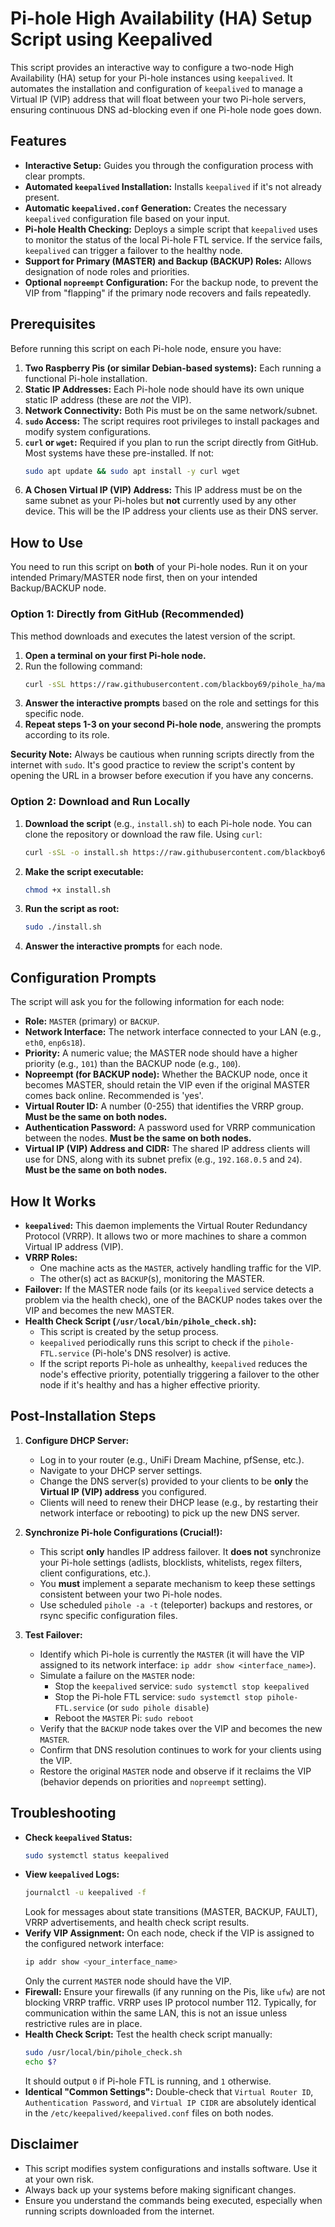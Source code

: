 # Pi-hole High Availability (HA) Setup Script using Keepalived

This script provides an interactive way to configure a two-node High Availability (HA) setup for your Pi-hole instances using `keepalived`. It automates the installation and configuration of `keepalived` to manage a Virtual IP (VIP) address that will float between your two Pi-hole servers, ensuring continuous DNS ad-blocking even if one Pi-hole node goes down.

## Features

* **Interactive Setup:** Guides you through the configuration process with clear prompts.
* **Automated `keepalived` Installation:** Installs `keepalived` if it's not already present.
* **Automatic `keepalived.conf` Generation:** Creates the necessary `keepalived` configuration file based on your input.
* **Pi-hole Health Checking:** Deploys a simple script that `keepalived` uses to monitor the status of the local Pi-hole FTL service. If the service fails, `keepalived` can trigger a failover to the healthy node.
* **Support for Primary (MASTER) and Backup (BACKUP) Roles:** Allows designation of node roles and priorities.
* **Optional `nopreempt` Configuration:** For the backup node, to prevent the VIP from "flapping" if the primary node recovers and fails repeatedly.

## Prerequisites

Before running this script on each Pi-hole node, ensure you have:

1.  **Two Raspberry Pis (or similar Debian-based systems):** Each running a functional Pi-hole installation.
2.  **Static IP Addresses:** Each Pi-hole node should have its own unique static IP address (these are *not* the VIP).
3.  **Network Connectivity:** Both Pis must be on the same network/subnet.
4.  **`sudo` Access:** The script requires root privileges to install packages and modify system configurations.
5.  **`curl` or `wget`:** Required if you plan to run the script directly from GitHub. Most systems have these pre-installed. If not:
    ```bash
    sudo apt update && sudo apt install -y curl wget
    ```
6.  **A Chosen Virtual IP (VIP) Address:** This IP address must be on the same subnet as your Pi-holes but **not** currently used by any other device. This will be the IP address your clients use as their DNS server.

## How to Use

You need to run this script on **both** of your Pi-hole nodes. Run it on your intended Primary/MASTER node first, then on your intended Backup/BACKUP node.

### Option 1: Directly from GitHub (Recommended)

This method downloads and executes the latest version of the script.

1.  **Open a terminal on your first Pi-hole node.**
2.  Run the following command:
    ```bash
    curl -sSL https://raw.githubusercontent.com/blackboy69/pihole_ha/main/install.sh | sudo bash
    ```
3.  **Answer the interactive prompts** based on the role and settings for this specific node.
4.  **Repeat steps 1-3 on your second Pi-hole node**, answering the prompts according to its role.

**Security Note:** Always be cautious when running scripts directly from the internet with `sudo`. It's good practice to review the script's content by opening the URL in a browser before execution if you have any concerns.

### Option 2: Download and Run Locally

1.  **Download the script** (e.g., `install.sh`) to each Pi-hole node. You can clone the repository or download the raw file.
    Using `curl`:
    ```bash
    curl -sSL -o install.sh https://raw.githubusercontent.com/blackboy69/pihole_ha/main/install.sh
    ```
3.  **Make the script executable:**
    ```bash
    chmod +x install.sh
    ```
4.  **Run the script as root:**
    ```bash
    sudo ./install.sh
    ```
5.  **Answer the interactive prompts** for each node.

## Configuration Prompts

The script will ask you for the following information for each node:

* **Role:** `MASTER` (primary) or `BACKUP`.
* **Network Interface:** The network interface connected to your LAN (e.g., `eth0`, `enp6s18`).
* **Priority:** A numeric value; the MASTER node should have a higher priority (e.g., `101`) than the BACKUP node (e.g., `100`).
* **Nopreempt (for BACKUP node):** Whether the BACKUP node, once it becomes MASTER, should retain the VIP even if the original MASTER comes back online. Recommended is 'yes'.
* **Virtual Router ID:** A number (0-255) that identifies the VRRP group. **Must be the same on both nodes.**
* **Authentication Password:** A password used for VRRP communication between the nodes. **Must be the same on both nodes.**
* **Virtual IP (VIP) Address and CIDR:** The shared IP address clients will use for DNS, along with its subnet prefix (e.g., `192.168.0.5` and `24`). **Must be the same on both nodes.**

## How It Works

* **`keepalived`:** This daemon implements the Virtual Router Redundancy Protocol (VRRP). It allows two or more machines to share a common Virtual IP address (VIP).
* **VRRP Roles:**
    * One machine acts as the `MASTER`, actively handling traffic for the VIP.
    * The other(s) act as `BACKUP`(s), monitoring the MASTER.
* **Failover:** If the MASTER node fails (or its `keepalived` service detects a problem via the health check), one of the BACKUP nodes takes over the VIP and becomes the new MASTER.
* **Health Check Script (`/usr/local/bin/pihole_check.sh`):**
    * This script is created by the setup process.
    * `keepalived` periodically runs this script to check if the `pihole-FTL.service` (Pi-hole's DNS resolver) is active.
    * If the script reports Pi-hole as unhealthy, `keepalived` reduces the node's effective priority, potentially triggering a failover to the other node if it's healthy and has a higher effective priority.

## Post-Installation Steps

1.  **Configure DHCP Server:**
    * Log in to your router (e.g., UniFi Dream Machine, pfSense, etc.).
    * Navigate to your DHCP server settings.
    * Change the DNS server(s) provided to your clients to be **only** the **Virtual IP (VIP) address** you configured.
    * Clients will need to renew their DHCP lease (e.g., by restarting their network interface or rebooting) to pick up the new DNS server.

2.  **Synchronize Pi-hole Configurations (Crucial!):**
    * This script **only** handles IP address failover. It **does not** synchronize your Pi-hole settings (adlists, blocklists, whitelists, regex filters, client configurations, etc.).
    * You **must** implement a separate mechanism to keep these settings consistent between your two Pi-hole nodes.
    * Use scheduled `pihole -a -t` (teleporter) backups and restores, or rsync specific configuration files.

3.  **Test Failover:**
    * Identify which Pi-hole is currently the `MASTER` (it will have the VIP assigned to its network interface: `ip addr show <interface_name>`).
    * Simulate a failure on the `MASTER` node:
        * Stop the `keepalived` service: `sudo systemctl stop keepalived`
        * Stop the Pi-hole FTL service: `sudo systemctl stop pihole-FTL.service` (or `sudo pihole disable`)
        * Reboot the `MASTER` Pi: `sudo reboot`
    * Verify that the `BACKUP` node takes over the VIP and becomes the new `MASTER`.
    * Confirm that DNS resolution continues to work for your clients using the VIP.
    * Restore the original `MASTER` node and observe if it reclaims the VIP (behavior depends on priorities and `nopreempt` setting).

## Troubleshooting

* **Check `keepalived` Status:**
    ```bash
    sudo systemctl status keepalived
    ```
* **View `keepalived` Logs:**
    ```bash
    journalctl -u keepalived -f
    ```
    Look for messages about state transitions (MASTER, BACKUP, FAULT), VRRP advertisements, and health check script results.
* **Verify VIP Assignment:**
    On each node, check if the VIP is assigned to the configured network interface:
    ```bash
    ip addr show <your_interface_name>
    ```
    Only the current `MASTER` node should have the VIP.
* **Firewall:** Ensure your firewalls (if any running on the Pis, like `ufw`) are not blocking VRRP traffic. VRRP uses IP protocol number 112. Typically, for communication within the same LAN, this is not an issue unless restrictive rules are in place.
* **Health Check Script:** Test the health check script manually:
    ```bash
    sudo /usr/local/bin/pihole_check.sh
    echo $?
    ```
    It should output `0` if Pi-hole FTL is running, and `1` otherwise.
* **Identical "Common Settings":** Double-check that `Virtual Router ID`, `Authentication Password`, and `Virtual IP CIDR` are absolutely identical in the `/etc/keepalived/keepalived.conf` files on both nodes.

## Disclaimer

* This script modifies system configurations and installs software. Use it at your own risk.
* Always back up your systems before making significant changes.
* Ensure you understand the commands being executed, especially when running scripts downloaded from the internet.

